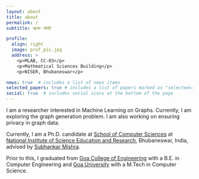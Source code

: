 ```yaml
---
layout: about
title: about
permalink: /
subtitle: ऋचा जोशी

profile:
  align: right
  image: prof_pic.jpg
  address: >
    <p>MLAB, CC-03</p>
    <p>Mathmatical Sciences Building</p>
    <p>NISER, Bhubaneswar</p>

news: true  # includes a list of news items
selected_papers: true # includes a list of papers marked as "selected={true}"
social: true  # includes social icons at the bottom of the page
---
```




<!-- Write your biography here. Tell the world about yourself. Link to your favorite [subreddit](http://reddit.com). You can put a picture in, too. The code is already in, just name your picture `prof_pic.jpg` and put it in the `img/` folder.

Put your address / P.O. box / other info right below your picture. You can also disable any these elements by editing `profile` property of the YAML header of your `_pages/about.md`. Edit `_bibliography/papers.bib` and Jekyll will render your [publications page](/al-folio/publications/) automatically.

Link to your social media connections, too. This theme is set up to use [Font Awesome icons](http://fortawesome.github.io/Font-Awesome/) and [Academicons](https://jpswalsh.github.io/academicons/), like the ones below. Add your Facebook, Twitter, LinkedIn, Google Scholar, or just disable all of them. -->

I am a researcher interested in Machine Learning on Graphs. Currently, I am exploring the graph generation problem. I am also working on ensuring privacy in graph data.

<!-- specifically Graph Representation Learning. I am also exploring the privacy in GRL models. -->

Currently, I am a Ph.D. candidate at [School of Computer Sciences](https://www.niser.ac.in/scps/) at [National Institute of Science Education and Research](https://www.niser.ac.in/), Bhubaneswar, India,  advised by [Subhankar Mishra](http://www.niser.ac.in/~smishra/).


Prior to this, I graduated from [Goa College of Engineering](http://www.gec.ac.in/) with a B.E. in Computer Engineering and [Goa University](https://www.unigoa.ac.in/) with a M.Tech in Computer Science.



<!-- After college I worked at a start-up and then began teaching undergraduate students. -->
